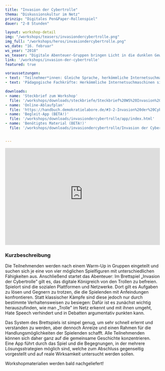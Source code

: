 ```yaml
---
title: "Invasion der Cybertrolle"
thema: "Diskussionskultur im Netz"
prinzip: "Digitales Pen&Paper-Rollenspiel"
dauer: "2-8 Stunden"

layout: workshop-detail
img: "/workshops/teasers/invasiondercybertrolle.png"
img_full: "/workshops/heros/invasiondercybertrolle.png"
ws_date: "16. februar"
ws_year: "2018"
ws_teaser: "Digitale Abenteuer-Gruppen bringen Licht in die dunklen Gewölbe sozialer Plattformen. Gegen die dort lauernden Trolle helfen aber weder Schwerter noch Zauber, sondern nur gute Argumente und Redegeschick! "
link: '/workshops/invasion-der-cybertrolle'
featured: true

voraussetzungen:
- text: 'Teilnehmer*innen: Gleiche Sprache, herkömmliche Internetsuchmaschinen sind bekannt'
- text: 'Pädagogische Fachkräfte: Herkömmliche Internetsuchmaschinen sind bekannt, Interesse an Methoden zu Fake News'

downloads:
- name: 'Steckbrief zum Workshop'
  file: '/workshops/downloads/steckbriefe/Steckbrief%20WS%20Invasion%20der%20Cybertrolle.pdf'
- name: 'Online-Ablaufplan'
  file: 'https://handbuch.demokratielabore.de/#3-2-Invasion%20der%20Cybertrolle%20%E2%80%93%20Argumente%20gegen%20Trolle'
- name: 'Begleit-App (BETA!)'
  file: '/workshops/downloads/invasiondercybertrolle/app/index.html'
- name: 'Benötigtes Material (BETA!)'
  file: '/workshops/downloads/invasiondercybertrolle/Invasion der Cybertrolle Material - BETA.zip'


---
```

<iframe width="100%" height="315" src="https://www.youtube-nocookie.com/embed/uDPvf0Rs3Jw?rel=0&amp;showinfo=0" frameborder="0" allow="autoplay; encrypted-media" allowfullscreen></iframe>

<h3>Kurzbeschreibung</h3>
<p>
	Die Teilnehmenden werden nach einem Warm-Up in Gruppen eingeteilt und suchen sich je eine von vier möglichen Spielfiguren mit unterschiedlichen Fähigkeiten aus. Anschließend startet das Abenteuer: Im Brettspiel „Invasion der Cybertrolle” gilt es, das digitale Königreich von den Trollen zu befreien. Spielort sind die sozialen Plattformen und Netzwerke. Dort gilt es Aufgaben zu lösen und Gegnern zu trotzen, die die Spielenden mit Anfeindungen konfrontieren. Statt klassischer Kämpfe sind diese jedoch nur durch bestimmte Verhaltensweisen zu besiegen: Dafür ist es zunächst wichtig herauszufinden, wie man „Trolle” im Netz erkennt und mit ihnen umgeht, Hate Speech verhindert und in Debatten argumentativ punkten kann. 
</p>
<p>
	Das System des Brettspiels ist simpel genug, um sehr schnell erlernt und verstanden zu werden, aber dennoch Anreize und einen Rahmen für die Handlungsmöglichkeiten der Spielenden schafft. Alle Teilnehmenden können sich daher ganz auf die gemeinsame Geschichte konzentrieren. Eine App führt durch das Spiel und die Begegnungen, in der mehrere Lösungsstrategien möglich sind, welche zum Abschluss gegenseitig vorgestellt und auf reale Wirksamkeit untersucht werden sollen.
</p>
<p>
Workshopmaterialien werden bald nachgeliefert!
</p>







